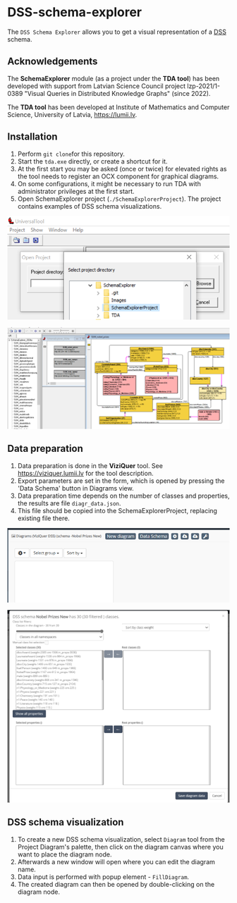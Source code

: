 # DSS-schema-explorer

The `DSS Schema Explorer` allows you to get a visual representation of a [DSS](https://github.com/LUMII-Syslab/data-shape-server) schema.

## Acknowledgements

The **SchemaExplorer** module (as a project under the **TDA tool**) has been developed with support from Latvian Science Council project lzp-2021/1-0389 "Visual Queries in Distributed Knowledge Graphs" (since 2022).

The **TDA tool** has been developed at Institute of Mathematics and Computer Science, University of Latvia, https://lumii.lv.

## Installation

1. Perform `git clone`for this repository.
1. Start the `tda.exe` directly, or create a shortcut for it.
1. At the first start you may be asked (once or twice) for elevated rights as the tool needs to register an OCX component for graphical diagrams.
1. On some configurations, it might be necessary to run TDA with administrator privileges at the first start.
1. Open SchemaExplorer project (`./SchemaExplorerProject`). The project contains examples of DSS schema visualizations.

![](./Images/TDA_1.PNG)

![](./Images/TDA_2.PNG)


## Data preparation

1. Data preparation is done in the **ViziQuer** tool. See https://viziquer.lumii.lv for the tool description.
1. Export parameters are set in the form, which is opened by pressing the 'Data Schema' button in Diagrams view.
1. Data preparation time depends on the number of classes and properties, the results are file `diagr_data.json`.
1. This file should be copied into the SchemaExplorerProject, replacing existing file there.

![](./Images/VQ_2.PNG)

![](./Images/VQ_1.PNG)

## DSS schema visualization

1. To create a new DSS schema visualization, select `Diagram` tool from the Project Diagram's palette, then click on the diagram canvas where you want to place the diagram node. 
1. Afterwards a new window will open where you can edit the diagram name. 
1. Data input is performed with popup element - `FillDiagram`.
1. The created diagram can then be opened by double-clicking on the diagram node.

